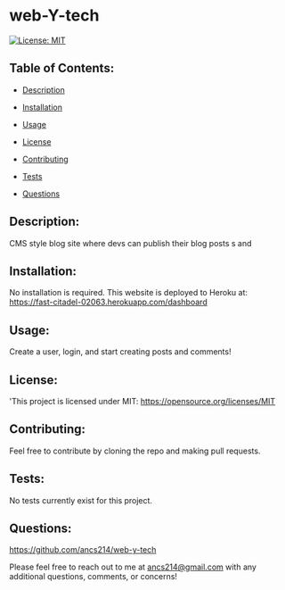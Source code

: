 # web-Y-tech 
  
  [![License: MIT](https://img.shields.io/badge/License-MIT-yellow.svg)](https://opensource.org/licenses/MIT)

 ## Table of Contents:

  - [Description](#Description)


  - [Installation](#Installation)

  - [Usage](#Usage)

  - [License](#License)

  - [Contributing](#Contributing)

  - [Tests](#tests)

  - [Questions](#Questions)

  ## Description: 
  CMS style blog site where devs can publish their blog posts  s and 

  ## Installation: 
  No installation is required. This website is deployed to Heroku at: https://fast-citadel-02063.herokuapp.com/dashboard

  ## Usage: 
  Create a user, login, and start creating posts and comments!

  ## License: 
  'This project is licensed under MIT: https://opensource.org/licenses/MIT

  ## Contributing: 
  Feel free to contribute by cloning the repo and making pull requests. 

  ## Tests: 
  No tests currently exist for this project.

  ## Questions: 
  https://github.com/ancs214/web-y-tech

  Please feel free to reach out to me at ancs214@gmail.com with any additional questions, comments, or concerns!

